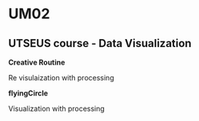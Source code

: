 # UM02
## UTSEUS course - Data Visualization 

**Creative Routine**

Re visulaization with processing

**flyingCircle**

Visualization with processing

